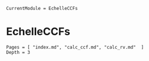 ```@meta
CurrentModule = EchelleCCFs
```

# EchelleCCFs

```@contents
Pages = [ "index.md", "calc_ccf.md", "calc_rv.md"  ]
Depth = 3
```

